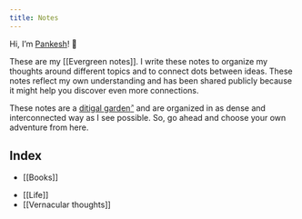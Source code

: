 ```yaml
---
title: Notes
---
```

Hi, I’m [Pankesh](https://www.pankesh.com/about)! 👋

These are my [[Evergreen notes]]. I write these notes to organize my thoughts around different topics and to connect dots between ideas. These notes reflect my own understanding and has been shared publicly because it might help you discover even more connections.

These notes are a [ditigal garden<sup style="font-size:8px">&#x2197;</sup>](https://github.com/MaggieAppleton/digital-gardeners) and are organized in as dense and interconnected way as I see possible. So, go ahead and choose your own adventure from here.

## Index
- [[Books]]
<!-- - [[Reading]] -->
<!-- - [[Research]] -->
<!-- - [[Programming]] -->
- [[Life]]
- [[Vernacular thoughts]]